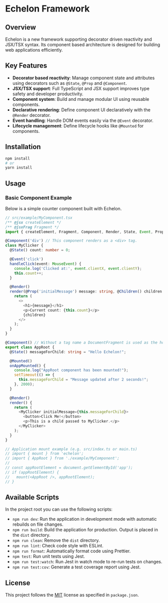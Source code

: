 # Echelon Framework

## Overview

Echelon is a new framework supporting decorator driven reactivity and JSX/TSX syntax. Its component based architecture is designed for building web applications efficiently.

## Key Features

* **Decorator based reactivity**: Manage component state and attributes using decorators such as `@State`, `@Prop` and `@Component`.
* **JSX/TSX support**: Full TypeScript and JSX support improves type safety and developer productivity.
* **Component system**: Build and manage modular UI using reusable components.
* **Declarative rendering**: Define component UI declaratively with the `@Render` decorator.
* **Event handling**: Handle DOM events easily via the `@Event` decorator.
* **Lifecycle management**: Define lifecycle hooks like `@Mounted` for components.

## Installation

```bash
npm install
# or
yarn install
```

## Usage

### Basic Component Example

Below is a simple counter component built with Echelon.

```typescript jsx
// src/example/MyComponent.tsx
/** @jsx createElement */
/** @jsxFrag Fragment */
import { createElement, Fragment, Component, Render, State, Event, Prop, Children, Mounted } from 'echelon';

@Component('div') // This component renders as a <div> tag.
class MyClicker {
  @State() count: number = 0;

  @Event('click')
  handleClick(event: MouseEvent) {
    console.log('Clicked at:', event.clientX, event.clientY);
    this.count++;
  }

  @Render()
  render(@Prop('initialMessage') message: string, @Children() children: Node[]) {
    return (
      <>
        <h1>{message}</h1>
        <p>Current count: {this.count}</p>
        {children}
      </>
    );
  }
}

@Component() // Without a tag name a DocumentFragment is used as the host element.
export class AppRoot {
  @State() messageForChild: string = "Hello Echelon!";

  @Mounted()
  onAppMounted() {
    console.log("AppRoot component has been mounted!");
    setTimeout(() => {
      this.messageForChild = "Message updated after 2 seconds!";
    }, 2000);
  }

  @Render()
  render() {
    return (
      <MyClicker initialMessage={this.messageForChild}>
        <button>Click Me!</button>
        <p>This is a child passed to MyClicker.</p>
      </MyClicker>
    );
  }
}

// Application mount example (e.g. src/index.ts or main.ts)
// import { mount } from 'echelon';
// import { AppRoot } from './example/MyComponent';
//
// const appRootElement = document.getElementById('app');
// if (appRootElement) {
//   mount(<AppRoot />, appRootElement);
// }
```

## Available Scripts

In the project root you can use the following scripts:

* `npm run dev`: Run the application in development mode with automatic rebuilds on file changes.
* `npm run build`: Build the application for production. Output is placed in the `dist` directory.
* `npm run clean`: Remove the `dist` directory.
* `npm run lint`: Check code style with ESLint.
* `npm run format`: Automatically format code using Prettier.
* `npm test`: Run unit tests using Jest.
* `npm run test:watch`: Run Jest in watch mode to re-run tests on changes.
* `npm run test:cov`: Generate a test coverage report using Jest.

## License

This project follows the [MIT](LICENSE) license as specified in `package.json`.
